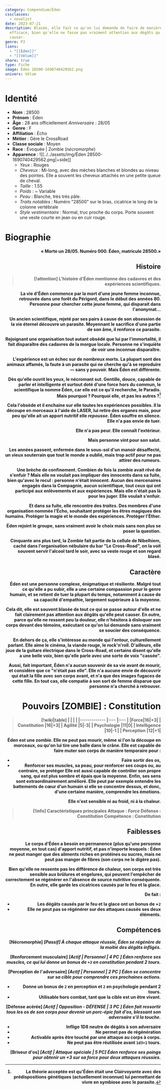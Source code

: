 ```yaml
---
category: Compendium/Éden
cssclasses:
  - novelist
date: 2023-07-21
description: Blasée, elle fait ce qu'on lui demande de faire de manière
  efficace, bien qu'elle ne fasse pas vraiment attention aux dégâts qu'elle peut
  causer.
genre: PJ
liens:
  - "[[Éden]]"
  - "[[Vélum]]"
share: true
type: Fiche
image: Éden 28500-1690740429562.png
univers: Vélum
---
```

# Identité
- **Nom** : 28500
- **Prénom** : Éden
- **Âge** : 28 ans officiellement
		*Anniversaire* : 28/05
- **Genre** : F
- **Affiliation** : Écho
- **Métier** : Gère le CrossRoad
- **Classe sociale** : Moyen
- **Race** : Évoquée | Zombie (*nécromorphe*)
- **Apparence** : ![[../../assets/img/Éden 28500-1690740429562.png|+side]]
	- *Yeux* : Rouges
	- *Cheveux* : Mi-long, avec des mèches blanches et blondes au niveau des pointes. Elle a souvent les cheveux attachés en une petite queue de cheval.
	- *Taille :* 1.55
	- *Poids* : ~ Variable
	- *Peau* : Blanche, très très pâle.
	- *Traits notables :* Numéro "28500" sur le bras, cicatrice le long de la colonne vertébrale
	- *Style vestimentaire :* Normal, truc proche du corps. Porte souvent une veste courte en jean ou en cuir rouge.
# Biographie

<b style="text-align: right; display:block;"> « Morte un 28/05. Numéro 000. Éden, matricule 28500.» </p>
## Histoire

> [!attention] L'histoire d'Éden mentionne des cadavres et des expériences scientifiques.

La vie d'Éden commence par la mort d'une jeune femme inconnue, retrouvée dans une forêt du Périgord, dans le début des années 80. Personne pour chercher cette jeune femme, qui disparait dans l'anonymat…

Un ancien scientifique, rejeté par ses pairs à cause de son obsession de la vie éternel découvre un parasite. Moyennant le sacrifice d'une partie de son âme, il renforce ce parasite.

Rejoignant une organisation tout autant obsédé que lui par l'immortalité, il fait disparaître des cadavres de la morgue locale. Personne ne s'inquiète de voir une inconnue disparaître.

L'expérience est un échec sur de nombreux morts. La plupart sont des animaux affamés, la faute à un parasite qui ne cherche qu'à se reproduire — sans y pouvoir.
Mais Éden est différente.

Dès qu'elle ouvrit les yeux, le nécromant sut. Gentille, douce, capable de parler et intelligente et surtout doté d'une force hors du commun, le scientifique la nomme Éden, car elle est ce qu'il recherche, le Paradis.
Mais pourquoi ? Pourquoi elle, et pas les autres ?[^1]

Cela l'obsède et il enchaine sur elle toutes les expériences possibles. Il la découpe en morceaux à l'aide de LASER, lui retire des organes mais, pour peu qu'elle ait un apport nutritif elle *repousse*.
Éden souffre en silence.
Elle n'a pas envie de tuer.

Elle n'a pas peur.
Elle connaît l'extérieur.

Mais personne vint pour son salut.

Les années passent, enfermée dans le sous-sol d'un manoir désaffecté, un vieux souterrain que tout le monde a oublié, mais trop actif pour ne pas attirer des rumeurs.

Une brèche de confinement.
Combien de fois la zombie avait rêvé de s'enfuir ? Mais elle ne voulait pas impliquer des innocents dans sa fuite, bien qu'avec le recul : personne n'était innocent. Aucun des mercenaires engagés dans la Compagnie, aucun scientifique, tout ceux qui ont participé aux enlèvements et aux expériences.
Mais elle n'était pas là pour les juger. Elle voulait s'enfuir.

Et dans sa fuite, elle rencontre des *traites*. Des membres d'une organisation nommée l'Écho, souhaitant protéger les êtres magiques des humains. Protéger la magie et le monde des expériences. Protéger l'Éther.

Éden rejoint le groupe, sans vraiment avoir le choix mais sans non plus se poser la question.

Cinquante ans plus tard, la **Zombie** fait partie de la cellule de Nibelhiem, caché dans l'organisation nébulaire du bar "Le Cross-Road", on la voit souvent servir l'alcool tard le soir, avec sa veste rouge et son regard blasé.
## Caractère

Éden est une personne complexe, énigmatique et résiliente. Malgré tout ce qu'elle a pu subir, elle a une certaine compassion pour le genre humain, et se retient de tuer la plupart du temps, notamment à cause de sa capacité d'empathie, largement supérieure à la moyenne.

Cela dit, elle est souvent blasée de tout ce qui se passe autour d'elle et ne fait clairement pas attention aux dégâts qu'elle peut causer. En outre, parce qu'elle ne ressent peu la douleur, elle n'hésitera à disloquer son corps devant des témoins, exécutant ce qu'on lui demande sans vraiment se soucier des conséquence.

En dehors de ça, elle s'intéresse au monde qui l'entour, culturellement parlant. Elle aime le cinéma, la viande rouge, le rock'n'roll. D'ailleurs, elle joue de la guitare électrique dans le Cross-Road, et certains disent qu'elle a une belle voix, bien qu'elle parle avec une sorte de voix "cassée".

Aussi, fait important, Éden n'a aucun souvenir de sa vie avant de mourir, et considère que ce "n'était pas elle". Elle n'a aucune envie de découvrir qui était la fille avec son corps avant, et n'a que des images fugaces de cette fille. En tout cas, elle compatie à son sort de femme disparue que personne n'a cherché à retrouver.

# Pouvoirs [ZOMBIE] : Constitution

> [!wiki|table]
> |              |     |     |
> |:------------ |:--- |:--- |
> |Force|16|+3|
> | Constitution |16|+3|
> | Agilité      |5|-3|
> | Psychologie  |11|0|
> | Intelligence |10|-1 |
> | Perception   |12|+1|

Éden est une zombie. Elle ne peut pas mourir, même si l'on la découpe en morceaux, ou qu'on lui tire une balle dans le crâne.
Elle est capable de faire muter son corps de manière temporaire pour :
- Faire sortir des os,
- Renforcer ses muscles, sa peau, pour renforcer ses coups ou, au contraire, se protéger
Elle est aussi capable de contrôler son propre sang, qui est plus sombre et épais que la moyenne. Enfin, ses sens sont extraordinairement amélioré. Elle peut par exemple entendre les battements de cœur d'un humain si elle se concentre dessus, et donc, d'une certaine manière, comprendre les émotions.

Elle n'est sensible ni au froid, ni à la chaleur.

> [!info] Caractéristiques principales
> __Attaque__ : *Force*
> __Défense__ : *Constitution*
> __Compétence__ : Constitution

## Faiblesses

Le corps d'Éden a besoin en permanence (plus qu'une personne moyenne, en tout cas) d'apport nutritif, et pas n'importe lesquels : Éden ne peut manger que des aliments riches en protéines ou sucres, mais ne peut pas manger de fibres (son corps ne le digère pas).

Bien qu'elle ne ressente pas les différence de chaleur, son corps est très sensible aux brûlures et engelures, qui peuvent l'empêcher de correctement se régénérer en l'absence de source nutritive conséquente. En outre, elle garde les cicatrices causés par le feu et la glace.

De fait :
- Les dégâts causés par le feu et la glace ont un bonus de +`2`
- Elle ne peut pas se régénérer sur des attaques causés ses deux éléments.
## Compétences

**[Nécromorphie]**
*[Passif]*
*À chaque attaque réussie, Éden se régénère de la moitié des dégâts infligés.*

**[Renforcement musculaire]**
*[Actif | Personnel | 4 PC ]*
*Éden renforce ses muscles, ce qui lui donne un bonus de `+3` en constitution pendant 2 tours.*

**[Perception de l'adversaire]**
*[Actif | Personnel | 2 PC ]*
*Éden se concentre sur sa cible pour comprendre ces prochaines actions.*
- Donne un bonus de `2` en perception et `2` en psychologie pendant 2 tours.
- Utilisable hors combat, tant que la cible est un être vivant.

**[Défense acérée]**
*[Actif | Opposition - DÉFENSE | 3 PC ]*
*Éden fait ressortir tous les os de son corps pour devenir un porc-épic fait d'os, blessant son adversaire s'il la touche.*
- Inflige 1D8 neutre de dégâts à son adversaire
- Ne permet pas de régénération
- Activable après être touché par une attaque au corps à corps.
- Ne peut pas être réutilisée avant `1d3+1` tours.

**[Briseur d'os]**
*[Actif | Attaque spéciale | 5 PC]*
*Éden renforce ses poings pour obtenir un +3 sur sa force pour deux attaques réussies.*

[^1]: La théorie acceptée est qu'Éden était une Clairvoyante avec des prédispositions génétiques (actuellement inconnue) lui permettant de vivre en symbiose avec le parasite.